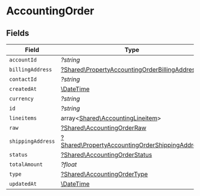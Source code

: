 # AccountingOrder


## Fields

| Field                                                                                                           | Type                                                                                                            | Required                                                                                                        | Description                                                                                                     |
| --------------------------------------------------------------------------------------------------------------- | --------------------------------------------------------------------------------------------------------------- | --------------------------------------------------------------------------------------------------------------- | --------------------------------------------------------------------------------------------------------------- |
| `accountId`                                                                                                     | *?string*                                                                                                       | :heavy_minus_sign:                                                                                              | N/A                                                                                                             |
| `billingAddress`                                                                                                | [?Shared\PropertyAccountingOrderBillingAddress](../../Models/Shared/PropertyAccountingOrderBillingAddress.md)   | :heavy_minus_sign:                                                                                              | N/A                                                                                                             |
| `contactId`                                                                                                     | *?string*                                                                                                       | :heavy_minus_sign:                                                                                              | N/A                                                                                                             |
| `createdAt`                                                                                                     | [\DateTime](https://www.php.net/manual/en/class.datetime.php)                                                   | :heavy_minus_sign:                                                                                              | N/A                                                                                                             |
| `currency`                                                                                                      | *?string*                                                                                                       | :heavy_minus_sign:                                                                                              | N/A                                                                                                             |
| `id`                                                                                                            | *?string*                                                                                                       | :heavy_minus_sign:                                                                                              | N/A                                                                                                             |
| `lineitems`                                                                                                     | array<[Shared\AccountingLineitem](../../Models/Shared/AccountingLineitem.md)>                                   | :heavy_minus_sign:                                                                                              | N/A                                                                                                             |
| `raw`                                                                                                           | [?Shared\AccountingOrderRaw](../../Models/Shared/AccountingOrderRaw.md)                                         | :heavy_minus_sign:                                                                                              | N/A                                                                                                             |
| `shippingAddress`                                                                                               | [?Shared\PropertyAccountingOrderShippingAddress](../../Models/Shared/PropertyAccountingOrderShippingAddress.md) | :heavy_minus_sign:                                                                                              | N/A                                                                                                             |
| `status`                                                                                                        | [?Shared\AccountingOrderStatus](../../Models/Shared/AccountingOrderStatus.md)                                   | :heavy_minus_sign:                                                                                              | N/A                                                                                                             |
| `totalAmount`                                                                                                   | *?float*                                                                                                        | :heavy_minus_sign:                                                                                              | N/A                                                                                                             |
| `type`                                                                                                          | [?Shared\AccountingOrderType](../../Models/Shared/AccountingOrderType.md)                                       | :heavy_minus_sign:                                                                                              | N/A                                                                                                             |
| `updatedAt`                                                                                                     | [\DateTime](https://www.php.net/manual/en/class.datetime.php)                                                   | :heavy_minus_sign:                                                                                              | N/A                                                                                                             |